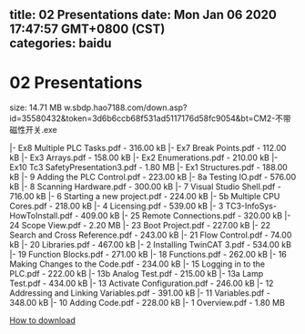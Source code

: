 
title: 02 Presentations
date: Mon Jan 06 2020 17:47:57 GMT+0800 (CST)    
categories: baidu
---

# 02 Presentations
size: 14.71 MB
 w.sbdp.hao7188.com/down.asp?id=35580432&token=3d6b6ccb68f531ad5117176d58fc9054&bt=CM2-不带磁性开关.exe
 
|- Ex8 Multiple PLC Tasks.pdf - 316.00 kB
|- Ex7 Break Points.pdf - 112.00 kB
|- Ex3 Arrays.pdf - 158.00 kB
|- Ex2 Enumerations.pdf - 210.00 kB
|- Ex10 Tc3 SafetyPresentation3.pdf - 1.80 MB
|- Ex1 Structures.pdf - 188.00 kB
|- 9 Adding the PLC Control.pdf - 223.00 kB
|- 8a Testing IO.pdf - 576.00 kB
|- 8 Scanning Hardware.pdf - 300.00 kB
|- 7 Visual Studio Shell.pdf - 716.00 kB
|- 6 Starting a new project.pdf - 224.00 kB
|- 5b Multiple CPU Cores.pdf - 218.00 kB
|- 4 Licensing.pdf - 539.00 kB
|- 3 TC3-InfoSys-HowToInstall.pdf - 409.00 kB
|- 25 Remote Connections.pdf - 320.00 kB
|- 24 Scope View.pdf - 2.20 MB
|- 23 Boot Project.pdf - 227.00 kB
|- 22 Search and Cross Reference.pdf - 243.00 kB
|- 21 Flow Control.pdf - 74.00 kB
|- 20 Libraries.pdf - 467.00 kB
|- 2 Installing TwinCAT 3.pdf - 534.00 kB
|- 19 Function Blocks.pdf - 271.00 kB
|- 18 Functions.pdf - 262.00 kB
|- 16 Making Changes to the Code.pdf - 234.00 kB
|- 15 Logging in to the PLC.pdf - 222.00 kB
|- 13b Analog Test.pdf - 215.00 kB
|- 13a Lamp Test.pdf - 434.00 kB
|- 13 Activate Configuration.pdf - 246.00 kB
|- 12 Addressing and Linking Variables.pdf - 391.00 kB
|- 11 Variables.pdf - 348.00 kB
|- 10 Adding Code.pdf - 228.00 kB
|- 1 Overview.pdf - 1.80 MB

[How to download](https://bpcam.bemobtrk.com/go/2ceec3aa-1ca2-46d6-b9ff-aaa5c184517c?jno=4608)